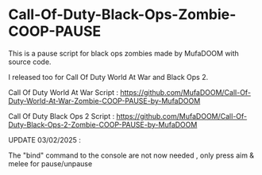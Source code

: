 # Call-Of-Duty-Black-Ops-Zombie-COOP-PAUSE

This is a pause script for black ops zombies made by MufaDOOM with source code.

I released too for Call Of Duty World At War and Black Ops 2.

Call Of Duty World At War Script : https://github.com/MufaDOOM/Call-Of-Duty-World-At-War-Zombie-COOP-PAUSE-by-MufaDOOM

Call Of Duty Black Ops 2 Script : https://github.com/MufaDOOM/Call-Of-Duty-Black-Ops-2-Zombie-COOP-PAUSE-by-MufaDOOM

UPDATE 03/02/2025 :

The "bind" command to the console are not now needed , only press aim & melee for pause/unpause
